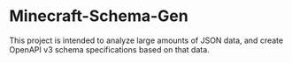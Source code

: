 # Minecraft-Schema-Gen
This project is intended to analyze large amounts of JSON data, and create OpenAPI v3 schema specifications based on that data.

